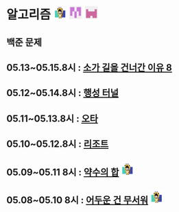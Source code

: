 # 알고리즘 <img src="./md-images/elwlahd555.png" height = "30" width="30"> <img src="./md-images/universooa.png" height = "30" width="30"> <img src="./md-images/rajeong.png" height = "30" width="30">

## 백준 문제

## 05.13~05.15.8시 : [소가 길을 건너간 이유 8](https://www.acmicpc.net/problem/14462)
  
## 05.12~05.14.8시 : [행성 터널](https://www.acmicpc.net/problem/2887)

## 05.11~05.13.8시 : [오타](https://www.acmicpc.net/problem/5875)

## 05.10~05.12.8시 : [리조트](https://www.acmicpc.net/problem/13302)

## 05.09~05.11 8시 : [약수의 합](https://www.acmicpc.net/problem/17425) <img src="./md-images/elwlahd555.png" height = "30" width="30">

## 05.08~05.10 8시 : [어두운 건 무서워](https://www.acmicpc.net/problem/16507) <img src="./md-images/elwlahd555.png" height = "30" width="30">
